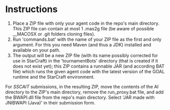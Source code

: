 # Instructions
1) Place a ZIP file with only your agent code in the repo's main directory. This ZIP file can contain at most 1 .mas2g file (be aware of possible __MACOSX or .git folders cloning files).
2) Run 'commands.bat' with the name of your ZIP file as the first and only argument. For this you need Maven (and thus a JDK) installed and available on your path.
3) The output will be a new ZIP file (with its name possibly corrected for use in StarCraft) in the 'tournamentBots' directory (that is created if it does not exist yet); this ZIP contains a runnable JAR (and according BAT file) which runs the given agent code with the latest version of the GOAL runtime and the StarCraft environment.

For _SSCAIT_ submissions, in the resulting ZIP, move the contents of the AI directory to the ZIP's main directory, remove the run_proxy.bat file, and add the BWAPI.dll file from the repo's main directory. Select 'JAR made with JNIBWAPI (Java)' in their submission form.
